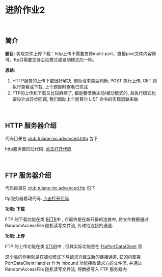 # 进阶作业2

<br>

## 简介

**题目**: 实现文件上传下载：http上传不需要支持multi-part，直接post文件内容即可。ftp只需要支持主动模式或被动模式的一种。

**思路**: 
1. HTTP服务的上传下载很好解决, 借助请求类型判断, POST 执行上传, GET 则执行查看或下载, 上个题目时查看已完成
2. FTP的上传和下载又比较麻烦了, 都是要借助主动/被动模式的, 且执行模式也要设计成异步回调, 我们借助上个题目时 LIST 命令的实现思路来做

<br>

## HTTP 服务器介绍

代码目录在 [club.tulane.nio.advanced.http](https://github.com/Tureen/grow/tree/main/2_NIO/src/main/java/club/tulane/nio/advanced/http) 包下

http服务器启动代码: [点击打开代码](https://github.com/Tureen/grow/tree/main/2_NIO/src/main/java/club/tulane/nio/advanced/http/Server.java)

<br>

## FTP 服务器介绍

代码目录在 [club.tulane.nio.advanced.ftp](https://github.com/Tureen/grow/tree/main/2_NIO/src/main/java/club/tulane/nio/advanced/ftp) 包下

ftp服务器启动代码: [点击打开代码](https://github.com/Tureen/grow/tree/main/2_NIO/src/main/java/club/tulane/nio/advanced/ftp/Server.java)

**功能: 下载**

FTP 的下载功能在类 [RETR](https://github.com/Tureen/grow/tree/main/2_NIO/src/main/java/club/tulane/nio/advanced/ftp/command/impl/RETR.java)中
, 它最终是在新开辟的连接中, 将文件数据通过 RandomAccessFile 随机读写文件流, 传递给连接的通道.

**功能: 上传**

FTP 的上传功能在类 [STOR](https://github.com/Tureen/grow/tree/main/2_NIO/src/main/java/club/tulane/nio/advanced/ftp/command/impl/RETR.java)中
, 但其实际功能是在 [FtpPortDataClient](https://github.com/Tureen/grow/tree/main/2_NIO/src/main/java/club/tulane/nio/advanced/ftp/FtpPortDataClient.java) 里

这个类的作用就是在被动模式下与请求方建立新的连接通道, 它的内部类 PortDataClientHandler 作为 Inbound 功能接收请求方的文件流, 并通过 RandomAccessFile 随机读写文件流, 将数据写入 FTP 服务器内